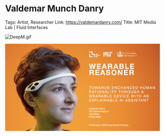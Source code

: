 # Valdemar Munch Danry

Tags: Artist, Researcher
Link: https://valdemardanry.com/
Title: MIT Media Lab | Fluid Interfaces

![DeepM.gif](Valdemar%20Munch%20Danry%200280ec84ae5c4c82afc7388727b07e6e/DeepM.gif)

![wr-teaser.001.png](Valdemar%20Munch%20Danry%200280ec84ae5c4c82afc7388727b07e6e/wr-teaser.001.png)